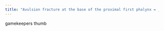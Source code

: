 ```yaml
---
title: "Avulsion fracture at the base of the proximal first phalynx = _______"
---
```

gamekeepers thumb

